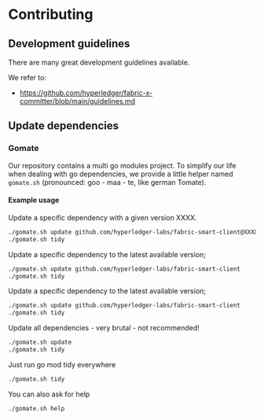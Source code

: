 # Contributing

## Development guidelines

There are many great development guidelines available.

We refer to:

- https://github.com/hyperledger/fabric-x-committer/blob/main/guidelines.md

## Update dependencies

### Gomate

Our repository contains a multi go modules project. To simplify our life when dealing with go dependencies, we provide a little helper named `gomate.sh` (pronounced: goo - maa - te, like german Tomate).

#### Example usage

Update a specific dependency with a given version XXXX.

```bash
./gomate.sh update github.com/hyperledger-labs/fabric-smart-client@XXXX
./gomate.sh tidy
```

Update a specific dependency to the latest available version;

```bash
./gomate.sh update github.com/hyperledger-labs/fabric-smart-client
./gomate.sh tidy
```

Update a specific dependency to the latest available version;

```bash
./gomate.sh update github.com/hyperledger-labs/fabric-smart-client
./gomate.sh tidy
```

Update all dependencies - very brutal - not recommended!

```bash
./gomate.sh update
./gomate.sh tidy
```

Just run go mod tidy everywhere

```bash
./gomate.sh tidy
```

You can also ask for help

```bash
./gomate.sh help
```
